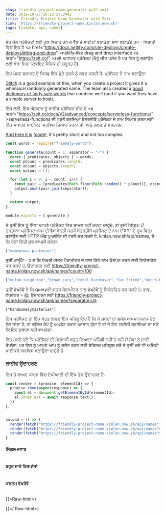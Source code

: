 ```yaml
---
slug: friendly-project-name-generator-with-zeit
date: 2019-10-27T20:18:27.244Z
title: Friendly Project Name Generator with Zeit
link: 'https://friendly-project-name.kinlan.now.sh/'
tags: [simple, api, names]
---
```


ਮੇਰੇ ਕੋਲ ਪ੍ਰੋਜੈਕਟਾਂ ਲਈ ਕੁਝ ਵਿਚਾਰ ਹਨ ਜੋ ਵੈੱਬ ਤੇ ਸਾਈਟਾਂ ਬਣਾਉਣਾ ਸੌਖਾ ਬਣਾਉਂਦੇ ਹਨ - ਵਿਚਾਰਾਂ ਵਿਚੋਂ ਇਕ ਹੈ <a <span class="notranslate">href=&quot;https://docs.netlify.com/site-deploys/create-deploys/#drag-and-drop&quot; &gt;netlify-like drag and drop interface</a> <a <span class="notranslate">href=&quot;https://zeit.co/&quot; &gt;zeit</a> ਅਧਾਰਤ ਪ੍ਰੋਜੈਕਟ (ਮੈਨੂੰ ਜ਼ੀਟ ਪਸੰਦ ਹੈ ਪਰ ਇਸ ਨੂੰ ਲਗਾਉਣ ਲਈ ਥੋੜਾ ਜਿਹਾ ਕਲਾਇਟ ਮੈਜਿਕ ਦੀ ਜ਼ਰੂਰਤ ਹੈ).

ਇਹ ਪੋਸਟ ਬੁਝਾਰਤ ਦੇ ਸਿਰਫ ਇੱਕ ਛੋਟੇ ਟੁਕੜੇ ਨੂੰ ਕਵਰ ਕਰਦੀ ਹੈ: ਪ੍ਰੋਜੈਕਟ ਦੇ ਨਾਮ ਬਣਾਉਣਾ.

<a href="https://glitch.com/">Glitch</a> is a good example of this, when you create a project it gives it a whimsical randomly generated name. The team also created a <a href="https://github.com/FogCreek/friendly-words">good dictionary of fairly safe words</a> that combine well (and if you want they have a simple server to host).

ਇਸ ਲਈ, ਇਸ ਐਤਵਾਰ ਨੂੰ ਸਾਈਡ ਪ੍ਰੋਜੈਕਟ ਜ਼ੀਟ ਦੇ <a <span class="notranslate">href=&quot;https://zeit.co/docs/v2/advanced/concepts/serverless-functions/&quot; &gt;serverless-functions</a> ਦੀ ਵਰਤੋਂ ਕਰਦਿਆਂ ਬੇਤਰਤੀਬੇ ਪ੍ਰੋਜੈਕਟ ਦੇ ਨਾਮ ਤਿਆਰ ਕਰਨ ਲਈ ਇੱਕ ਸਧਾਰਣ ਮਾਈਕਰੋ-ਸਰਵਿਸ ਤਿਆਰ ਕਰਨਾ ਸੀ. ਅਤੇ ਗਲਚ ਤੋਂ ਸ਼ਬਦਕੋਸ਼.

<a href="https://friendly-project-name.kinlan.now.sh/">And here it is</a> (<a href="https://github.com/PaulKinlan/friendly-project-name-generator">code</a>), it's pretty short and not too complex.

```javascript
const words = require("friendly-words");

function generate(count = 1, separator = "-") {
  const { predicates, objects } = words;
  const pCount = predicates.length;
  const oCount = objects.length;
  const output = [];

  for (let i = 0; i < count; i++) {
    const pair = [predicates[Math.floor(Math.random() * pCount)], objects[Math.floor(Math.random() * oCount)]];
    output.push(pair.join(separator));
  }

  return output;
}

module.exports = { generate }
```

ਜੇ ਤੁਸੀਂ ਇਸ ਨੂੰ ਸਿੱਧਾ ਆਪਣੇ ਪ੍ਰੋਜੈਕਟ ਵਿਚ ਸ਼ਾਮਲ ਨਹੀਂ ਕਰਨਾ ਚਾਹੁੰਦੇ, ਤਾਂ ਤੁਸੀਂ https: // ਦੋਸਤਾਨਾ-ਪ੍ਰੋਜੈਕਟ-ਨਾਮ ਦੀ ਵੈਬ ਬੇਨਤੀ ਕਰਕੇ ਬੇਤਰਤੀਬੇ ਪ੍ਰੋਜੈਕਟ ਦੇ ਨਾਮ (&quot;XY&quot; ਦੇ ਰੂਪ ਵਿਚ) ਬਣਾਉਣ ਲਈ HTTP ਐਂਡ ਪੁਆਇੰਟ ਦੀ ਵਰਤੋਂ ਕਰ ਸਕਦੇ ਹੋ. kinlan.now.sh/api/names, ਜੋ ਕਿ ਹੇਠਾਂ ਦਿੱਤੀ ਕੁਝ ਵਾਪਸੀ ਕਰੇਗਾ.

```javascript
["momentous-professor"]
```

ਤੁਸੀਂ <i>ਕਾਉਂਟ = x</i> ਦੇ ਕਿ theਰੀ-ਸਤਰ ਪੈਰਾਮੀਟਰ ਦੇ ਨਾਲ ਕਿੰਨੇ ਨਾਮ ਉਤਪੰਨ ਕਰਨ ਲਈ ਨਿਯੰਤਰਿਤ ਕਰ ਸਕਦੇ ਹੋ, ਉਦਾਹਰਣ ਲਈ https://friendly-project-name.kinlan.now.sh/api/names?count=100

```javascript
["melon-tangerine","broad-jury","rebel-hardcover","far-friend","notch-hornet","principled-wildcat","level-pilot","steadfast-bovid","holistic-plant","expensive-ulna","sixth-gear","political-wrench","marred-spatula","aware-weaver","awake-pair","nosy-hub","absorbing-petunia","rhetorical-birth","paint-sprint","stripe-reward","fine-guardian","coconut-jumbo","spangle-eye","sudden-euphonium","familiar-fossa","third-seaplane","workable-cough","hot-light","diligent-ceratonykus","literate-cobalt","tranquil-sandalwood","alabaster-pest","sage-detail","mousy-diascia","burly-food","fern-pie","confusion-capybara","harsh-asterisk","simple-triangle","brindle-collard","destiny-poppy","power-globeflower","ruby-crush","absorbed-trollius","meadow-blackberry","fierce-zipper","coal-mailbox","sponge-language","snow-lawyer","adjoining-bramble","deserted-flower","able-tortoise","equatorial-bugle","neat-evergreen","pointy-quart","occipital-tax","balsam-fork","dear-fairy","polished-produce","darkened-gondola","sugar-pantry","broad-slouch","safe-cormorant","foregoing-ostrich","quasar-mailman","glittery-marble","abalone-titanosaurus","descriptive-arch","nickel-ostrich","historical-candy","mire-mistake","painted-eater","pineapple-sassafras","pastoral-thief","holy-waterlily","mewing-humor","bubbly-cave","pepper-situation","nosy-colony","sprout-aries","cyan-bestseller","humorous-plywood","heavy-beauty","spiral-riverbed","gifted-income","lead-kiwi","pointed-catshark","ninth-ocean","purple-toucan","tundra-cut","coal-geography","icy-lunaria","agate-wildcat","respected-garlic","polar-almandine","periodic-narcissus","carbonated-waiter","lavish-breadfruit","confirmed-brand","repeated-period"]
```

ਤੁਸੀਂ ਵੱਖਰੇਵੇਂ ਦੇ ਕਿ queryਰੀ-ਸਤਰ ਪੈਰਾਮੀਟਰ ਨਾਲ ਵੱਖਰੇਵੇਂ ਨੂੰ ਨਿਯੰਤਰਿਤ ਕਰ ਸਕਦੇ ਹੋ. ਭਾਵ, ਵੱਖਰੇਟਰ = @, ਉਦਾਹਰਨ ਲਈ https://friendly-project-name.kinlan.now.sh/api/names?separator=@

```
["handsomely@asterisk"]
```

ਇਸ ਪ੍ਰੋਜੈਕਟ ਦਾ ਇੱਕ ਬਹੁਤ ਲਾਭਦਾਇਕ ਪਹਿਲੂ ਇਹ ਹੈ ਕਿ ਜੇ ਸ਼ਬਦਾਂ ਦਾ ਸੁਮੇਲ ਅਪਮਾਨਜਨਕ ਹੋਣ ਵੱਲ ਜਾਂਦਾ ਹੈ, ਤਾਂ ਗਲਿਚ ਰੈਪੋ ਨੂੰ ਅਪਡੇਟ ਕਰਨਾ ਆਸਾਨ ਹੁੰਦਾ ਹੈ ਤਾਂ ਜੋ ਇਹ ਯਕੀਨੀ ਬਣਾਇਆ ਜਾ ਸਕੇ ਕਿ ਇਹ ਦੁਬਾਰਾ ਨਹੀਂ ਵਾਪਰਦਾ.

ਇਹ ਮੰਨਦੇ ਹੋਏ ਕਿ ਪ੍ਰੋਜੈਕਟ ਦੀ ਮੇਜ਼ਬਾਨੀ ਬਹੁਤ ਜ਼ਿਆਦਾ ਮਹਿੰਗੀ ਨਹੀਂ ਹੋ ਰਹੀ ਮੈਂ ਸੇਵਾ ਨੂੰ ਜਾਰੀ ਰੱਖਾਂਗਾ, ਪਰ ਇਸ ਨੂੰ ਆਪਣੇ ਆਪ ਨੂੰ ਕਲੋਨ ਕਰਨ ਲਈ ਬੇਝਿਜਕ ਮਹਿਸੂਸ ਕਰੋ ਜੇ ਤੁਸੀਂ ਕਦੇ ਵੀ ਅਜਿਹੀ ਮਾਈਕਰੋ-ਸਰਵਿਸ ਬਣਾਉਣਾ ਚਾਹੁੰਦੇ ਹੋ.

### ਲਾਈਵ ਉਦਾਹਰਣ

ਇਸ ਤੋਂ ਬਾਅਦ ਕਾਰਜ ਵਿੱਚ ਏਪੀਆਈ ਦੀ ਇੱਕ ਤੇਜ਼ ਉਦਾਹਰਣ ਹੈ.

```javascript
const render = (promise, elementId) => {
  promise.then(async(response) => {
    const el = document.getElementById(elementId);
    el.innerText = await response.text();
  })
};


onload = () => {
  render(fetch("https://friendly-project-name.kinlan.now.sh/api/names"), "basic");
  render(fetch("https://friendly-project-name.kinlan.now.sh/api/names?count=100"), "many");
  render(fetch("https://friendly-project-name.kinlan.now.sh/api/names?separator=@"), "separator");
}
```

#### ਸਿੰਗਲ ਜਵਾਬ
<pre id="basic"></pre>

#### ਬਹੁਤ ਸਾਰੇ ਰਿਸਪਾਂਸਾਂ
<pre id="many"></pre>

#### ਕਸਟਮ ਵੱਖਰੇਵੇ
<pre id="separator"></pre>

{{&lt;Raw-html&gt;}

<style>
pre {
  overflow: auto;
}
</style>
<script>
const render = (promise, elementId) => {
  promise.then(async(response) => {
    const el = document.getElementById(elementId);
    el.innerText = await response.text();
  })
};

addEventListener (&#39;load&#39;, () =&gt; nder ਪੇਸ਼ ਕਰੋ (ਪ੍ਰਾਪਤ ਕਰੋ (&quot;https://friendly-project-name.kinlan.now.sh/api/names&quot;), &quot;ਬੇਸਿਕ&quot;); ਪੇਸ਼ ਕਰੋ (ਪ੍ਰਾਪਤ ਕਰੋ (&quot;https: // ਮਿੱਤਰਤਾਪੂਰਵਕ- ਪ੍ਰੋਜੈਕਟ- ਨਾਮ.ਕਿੰਨੀਨ.ਓਨ.ਸ਼ / ਅਾਪ / ਨਾਮ ?count=100 &quot;),&quot; ਬਹੁਤ ਸਾਰੇ &quot;); ਪੇਸ਼ ਕਰੋ (ਪ੍ਰਾਪਤ ਕਰੋ (&quot; https://friendly-project-name.kinlan.now.sh/ ਏਪੀਆਈ / ਨਾਮ? ਅਲੱਗ ਕਰਨ ਵਾਲੇ = @ &quot;),&quot; ਵੱਖਰੇਟਰ &quot;);});
</script>

{{&lt;/ Raw-html&gt;}
